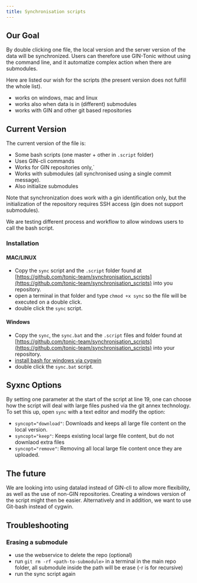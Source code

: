 ```yaml
---
title: Synchronisation scripts
---
```


## Our Goal

By double clicking one file, the local version and the server version of
the data will be synchronized.
Users can therefore use GIN-Tonic without using the command line,
and it automatize complex action when there are submodules.

Here are listed our wish for the scripts
(the present version does not fulfill the whole list).

- works on windows, mac and linux
- works also when data is in (different) submodules
- works with GIN and other git based repositories

## Current Version

The current version of the file is:

- Some bash scripts (one master + other in `.script` folder)
- Uses GIN-cli commands
- Works for GIN repositories only,`
- Works with submodules (all synchronised using a single commit message).
- Also initialize submodules

Note that synchronization does work with a gin identification only,
but the initialization of the repository requires SSH access
(gin does not support submodules).

We are testing different process and workflow to allow windows users to call the bash script.

### Installation

#### MAC/LINUX

- Copy the `sync` script and the `.script` folder found at
  [https://github.com/tonic-team/synchronisation_scripts](https://github.com/tonic-team/synchronisation_scripts) into you repository.
- open a terminal in that folder and type `chmod +x sync` so the file will be executed on a double click.
- double click the `sync` script.

#### Windows

- Copy the `sync`, the `sync.bat` and the `.script` files and folder found at
  [https://github.com/tonic-team/synchronisation_scripts](https://github.com/tonic-team/synchronisation_scripts) into your repository.
- [install bash for windows via cygwin](https://github.com/tonic-team/synchronisation_scripts/blob/main/windows-workflow.md)
- double click the `sync.bat` script.

## Syxnc Options

By setting one parameter at the start of the script at line 19, one can choose
how the script will deal with large files pushed via the git annex technology.
To set this up, open `sync` with a text editor and modify the option:

- `syncopt="download"`: Downloads and keeps all large file content on the local version.
- `syncopt="keep"`: Keeps existing local large file content, but do not downlaod extra files
- `syncopt="remove"`: Removing all local large file content once they are uploaded.

## The future

We are looking into using datalad instead of GIN-cli to allow more flexibility,
as well as the use of non-GIN repositories.
Creating a windows version of the script might then be easier.
Alternatively and in addition, we want to use Git-bash instead of cygwin.

## Troubleshooting

### Erasing a submodule

- use the webservice to delete the repo (optional)
- run `git rm -rf <path-to-submodule>` in a terminal in the main repo folder,
  all submodule inside the path will be erase (-r is for recursive)
- run the sync script again

